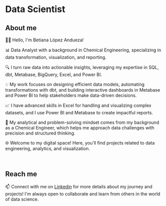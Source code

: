 # Data Scientist

## About me

👩‍💻 Hello, I'm Betiana López Andueza!

📊 Data Analyst with a background in Chemical Engineering, specializing in data transformation, visualization, and reporting.

🔍 I turn raw data into actionable insights, leveraging my expertise in SQL, dbt, Metabase, BigQuery, Excel, and Power BI.

💡 My work focuses on designing efficient data models, automating transformations with dbt, and building interactive dashboards in Metabase and Power BI to help stakeholders make data-driven decisions.

📈 I have advanced skills in Excel for handling and visualizing complex datasets, and I use Power BI and Metabase to create impactful reports.

🧪 My analytical and problem-solving mindset comes from my background as a Chemical Engineer, which helps me approach data challenges with precision and structured thinking.

🌐 Welcome to my digital space! Here, you’ll find projects related to data engineering, analytics, and visualization.


<br>

## Reach me

📫 Connect with me on [Linkedin](www.linkedin.com/in/betiana-lopez-andueza) for more details about my journey and projects! I'm always open to collaborate and learn from others in the world of data science.



